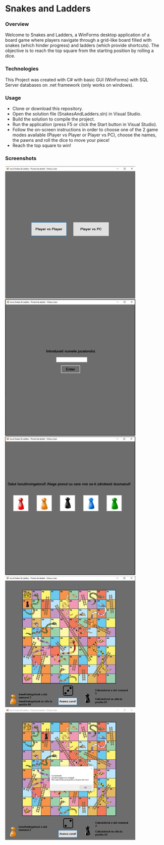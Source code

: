 # Snakes and Ladders

### Overview
Welcome to Snakes and Ladders, a WinForms desktop application of a board game where players navigate through a grid-like board filled with snakes (which hinder progress) and ladders (which provide shortcuts). The objective is to reach the top square from the starting position by rolling a dice.

### Technologies
This Project was created with C# with basic GUI (WinForms) with SQL Server databases on .net framework (only works on windows).

### Usage
- Clone or download this repository.
- Open the solution file (SnakesAndLadders.sln) in Visual Studio.
- Build the solution to compile the project.
- Run the application (press F5 or click the Start button in Visual Studio).
- Follow the on-screen instructions in order to choose one of the 2 game modes available (Player vs Player or Player vs PC), choose the names, the pawns and roll the dice to move your piece!
- Reach the top square to win!

### Screenshots
![Screenshots](screenshots/screenshot1.jpg)
![Screenshots](screenshots/screenshot2.jpg)
![Screenshots](screenshots/screenshot3.jpg)
![Screenshots](screenshots/screenshot4.jpg)
![Screenshots](screenshots/screenshot5.jpg)
